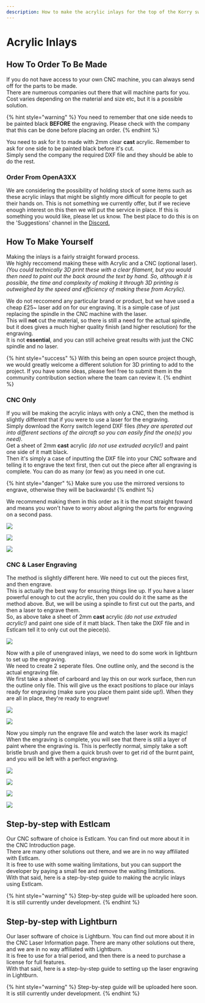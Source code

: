```yaml
---
description: How to make the acrylic inlays for the top of the Korry switch.
---
```


# Acrylic Inlays

## How To Order To Be Made

If you do not have access to your own CNC machine, you can always send off for the parts to be made.  
There are numerous companies out there that will machine parts for you. Cost varies depending on the material and size etc, but it is a possible solution.

{% hint style="warning" %}
You need to remember that one side needs to be painted black **BEFORE** the engraving. Please check with the company that this can be done before placing an order.
{% endhint %}

You need to ask for it to made with 2mm clear **cast** acrylic. Remember to ask for one side to be painted black before it's cut.  
Simply send the company the required DXF file and they should be able to do the rest.

### Order From OpenA3XX

We are considering the possibility of holding stock of some items such as these acrylic inlays that might be slightly more difficult for people to get their hands on. This is not something we currently offer, but if we recieve enough interest on this then we will put the service in place. If this is something you would like, please let us know. The best place to do this is on the 'Suggestions' channel in the [Discord.](https://discord.gg/55aufspsDs)

## How To Make Yourself

Making the inlays is a fairly straight forward process.  
We highly reccomend making these with Acrylic and a CNC \(optional laser\).   
_\(You could technically 3D print these with a clear filament, but you would then need to paint out the back around the text by hand. So, although it is possible, the time and complexity of making it through 3D printing is outweighed by the speed and efficiency of making these from Acrylic\)._  
  
We do not reccomend any particular brand or product, but we have used a cheap £25~ laser add on for our engraving. It is a simple case of just replacing the spindle in the CNC machine with the laser.  
This will **not** cut the material, so there is still a need for the actual spindle, but it does gives a much higher quality finish \(and higher resolution\) for the engraving.  
It is not **essential**, and you can still acheive great results with just the CNC spindle and no laser.

{% hint style="success" %}
 With this being an open source project though, we would greatly welcome a different solution for 3D printing to add to the project. If you have some ideas, please feel free to submit them in the community contribution section where the team can review it.
{% endhint %}

### CNC Only

If you will be making the acrylic inlays with only a CNC, then the method is slightly different that if you were to use a laser for the engraving.  
Simply download the Korry switch legend DXF files _\(they are sperated out into different sections of the aircraft so you can easily find the one\(s\) you need\)_.  
Get a sheet of 2mm **cast** acrylic _\(do not use extruded acrylic!\)_ and paint one side of it matt black.  
Then it's simply a case of inputting the DXF file into your CNC software and telling it to engrave the text first, then cut out the piece after all engraving is complete. You can do as many \(or few\) as you need in one cut.

{% hint style="danger" %}
Make sure you use the mirrored versions to engrave, otherwise they will be backwards!
{% endhint %}

We recommend making them in this order as it is the most straight foward and means you won't have to worry about aligning the parts for engraving on a second pass.

![](../.gitbook/assets/img_5422%20%281%29.jpg)

![](../.gitbook/assets/img_5425%20%281%29.jpg)

![](../.gitbook/assets/img_5426.jpeg)

### CNC & Laser Engraving

The method is slightly different here. We need to cut out the pieces first, and then engrave.  
This is actually the best way for ensuring things line up. If you have a laser powerful enough to cut the acrylic, then you could do it the same as the method above. But, we will be using a spindle to first cut out the parts, and then a laser to engrave them.  
So, as above take a sheet of 2mm **cast** acrylic _\(do not use extruded acrylic!\)_ and paint one side of it matt black. Then take the DXF file and in Estlcam tell it to only cut out the piece\(s\).

![](../.gitbook/assets/img_5449.jpg)

Now with a pile of unengraved inlays, we need to do some work in lightburn to set up the engraving.  
We need to create 2 seperate files. One outline only, and the second is the actual engraving file.  
We first take a sheet of carboard and lay this on our work surface, then run the outline only file. This will give us the exact positions to place our inlays ready for engraving \(make sure you place them paint side up!\). When they are all in place, they're ready to engrave!

![](../.gitbook/assets/img_5453.jpg)

![](../.gitbook/assets/img_5452.jpg)

Now you simply run the engrave file and watch the laser work its magic!  
When the engraving is complete, you will see that there is still a layer of paint where the engraving is. This is perfectly normal, simply take a soft bristle brush and give them a quick brush over to get rid of the burnt paint, and you will be left with a perfect engraving.

![](../.gitbook/assets/img_5460.jpg)

![](../.gitbook/assets/img_5458.jpg)

![](../.gitbook/assets/img_5464.jpg)

![](../.gitbook/assets/img_5462.jpg)

## Step-by-step with Estlcam

Our CNC software of choice is Estlcam. You can find out more about it in the CNC Introduction page.  
There are many other solutions out there, and we are in no way affiliated with Estlcam.  
It is free to use with some waiting limitations, but you can support the developer by paying a small fee and remove the waiting limitations.  
With that said, here is a step-by-step guide to making the acrylic inlays using Estlcam.

{% hint style="warning" %}
Step-by-step guide will be uploaded here soon. It is still currently under development.
{% endhint %}

## Step-by-step with Lightburn

Our laser software of choice is Lightburn. You can find out more about it in the CNC Laser Information page. There are many other solutions out there, and we are in no way affiliated with Lightburn.  
It is free to use for a trial period, and then there is a need to purchase a license for full features.  
With that said, here is a step-by-step guide to setting up the laser engraving in Lightburn.

{% hint style="warning" %}
Step-by-step guide will be uploaded here soon. It is still currently under development.
{% endhint %}

